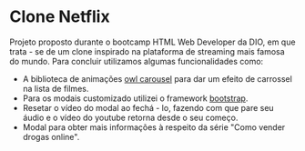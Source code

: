 # Clone Netflix

Projeto proposto durante o bootcamp HTML Web Developer da DIO, em que trata - se de um clone inspirado na plataforma de streaming mais famosa do mundo. Para concluir utilizamos algumas funcionalidades como:

- A biblioteca de animações [owl carousel](https://owlcarousel2.github.io/OwlCarousel2/) para dar um efeito de carrossel na lista de filmes.
- Para os modais customizado utilizei o framework [bootstrap](https://getbootstrap.com/).
- Resetar o vídeo do modal ao fechá - lo, fazendo com que pare seu áudio e o vídeo do youtube retorna desde o seu começo.
- Modal para obter mais informações à respeito da série "Como vender drogas online".
